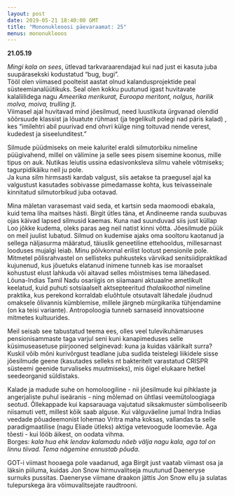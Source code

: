 ```yaml
---
layout: post
date: 2019-05-21 18:40:00 GMT
title: "Mononukleoosi päevaraamat: 25"
menus: mononukleoos
---
```

**21.05.19**

*Mingi kala on sees*, ütlevad tarkvaraarendajad kui nad just ei kasuta juba suupärasekski kodustatud “bug, bugi”.  
Tööl olen viimased poolteist aastat olnud kalandusprojektide peal süsteemianalüütikuks. Seal olen kokku puutunud igast huvitavate kalaliilidega nagu *Ameerika merikurat, Euroopa meritont, nolgus, harilik molva, moiva, trulling* jt.   
Viimasel ajal huvitavad mind jõesilmud, need luustikuta ürgvanad olendid sõõrsuude klassist ja lõuatute rühmast (ja tegelikult polegi nad päris kalad) , kes “imilehtri abil puurivad end ohvri külge ning toituvad nende verest, kudedest ja siseelunditest.”  

Silmude püüdmiseks on meie kaluritel eraldi silmutorbiku nimeline püügivahend, millel on välimine ja selle sees pisem sisemine koonus, mille tipus on auk. Nutikas leiutis ussina edasivonksleva silmu vahele võtmiseks; tagurpidikäiku neil ju pole.  
Ja kuna silm hirmsasti kardab valgust, siis aetakse ta praegusel ajal ka valgustust kasutades sobivasse pimedamasse kohta, kus teivasseinale kinnitatud silmutorbikud juba ootavad.  

Mina mäletan varasemast vaid seda, et kartsin seda maomoodi ebakala, kuid tema liha maitses hästi. Birgit ütles täna, et Andineeme randa suubuvas ojas käivad lapsed silmusid kaemas. Kuna nad suunduvad siis just küllap Loo jõkke kudema, oleks paras aeg neil natist kinni võtta. Jõesilmude püük on meil juulist lubatud.
Silmud on kudemise ajaks oma sooltoru kaotanud ja sellega näljasurma määratud, täiuslik geneetiline ettehooldus, millesarnast looduses mujalgi leiab. Minu põlvkonnal erilist lootust pensionile pole. Mitmetel põlisrahvastel on sellisteks puhkusteks värvikad senitsiidipraktikad kujunenud, kus jõuetuks elatanud inimene tunneb kas ise moraalset kohustust elust lahkuda või aitavad selles mõistmises tema lähedased.  
Lõuna-Indias Tamil Nadu osariigis on siiamaani aktuaalne ametlikult keelatud, kuid puhuti sotsiaalselt aktsepteeritud *thalaikoothal* nimeline praktika, kus perekond korraldab eluõhtule otsutavalt lähedale jõudnud omaksele õlivannis kümblemise, millele järgneb mürgikarika tühjendamine (on ka teisi variante).  Antropoloogia tunneb sarnaseid innovatsioone mitmetes kultuurides. 

Meil seisab see tabustatud teema ees, olles veel tulevikuhämaruses pensionisammaste taga varjul seni kuni kanapimeduses selle küsimuseasetuse piirjooned selginevad: kuna ja kuidas väärikalt surra? Kuskil võib mõni kurivõrgust teadlane juba sudida teistelegi liikidele sisse jõesilmude geene (kasutades selleks nt bakteritelt varastatud CRISPR süsteemi geenide turvaliseks muutmiseks), mis õigel elukaare hetkel seedeorganid süldistaks.  

Kalade ja madude suhe on homoloogiline - nii jõesilmude kui pihklaste ja angerjaliste puhul iseäranis - ning mõlemad on ühtlasi veemütoloogiaga seotud. Õllekappade kui kapsarauaga vajutatud siksakmuster sümboliseerib niisamuti vett, millest kõik saab alguse. Kui välguväeline jumal Indra Indias veedade põuadeemonist lohemao Vritra maha koksas, vallandas ta selle paradigmaatilise (nagu Eliade ütleks) aktiga vetevoogude loomeväe. Aga tõesti - kui lööb äikest, on oodata vihma.  
Borges: *kala hua ehk lendav kalamadu näeb välja nagu kala, aga tal on linnu tiivad. Tema nägemine ennustab põuda.*  

GOT-i viimast hooaega pole vaadanud, aga Birgit just vaatab viimast osa ja läksin piiluma, kuidas Jon Snow hirmuvalitseja muutunud Daeneryse surnuks pussitas. Daeneryse viimane draakon jättis Jon Snow ellu ja sulatas tulepurskega ära võimuvalitsejate raudtrooni.
